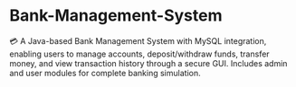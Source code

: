 # Bank-Management-System
💳 A Java-based Bank Management System with MySQL integration, enabling users to manage accounts, deposit/withdraw funds, transfer money, and view transaction history through a secure GUI. Includes admin and user modules for complete banking simulation.
